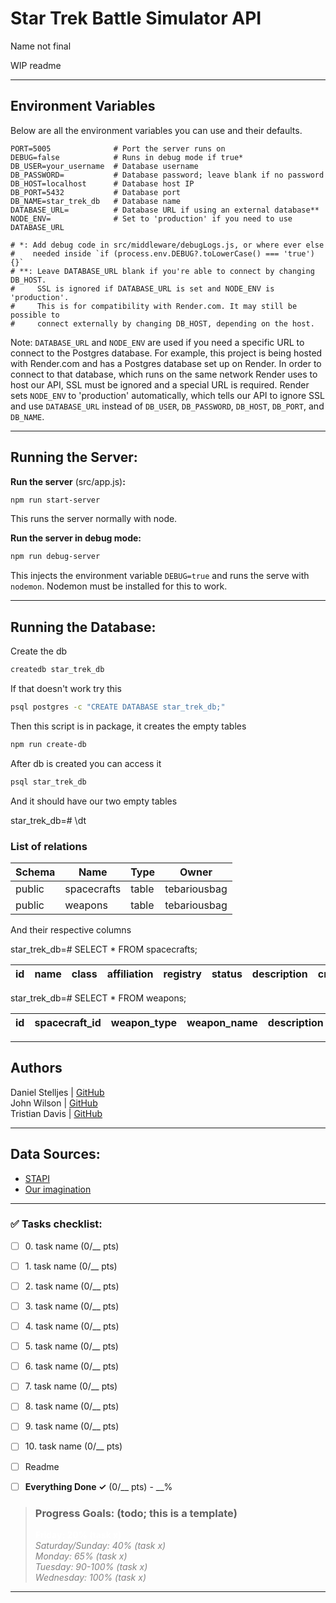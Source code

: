 # Star Trek Battle Simulator API
Name not final

WIP readme

----

## Environment Variables

Below are all the environment variables you can use and their defaults.

```dotenv
PORT=5005              # Port the server runs on
DEBUG=false            # Runs in debug mode if true*
DB_USER=your_username  # Database username
DB_PASSWORD=           # Database password; leave blank if no password
DB_HOST=localhost      # Database host IP
DB_PORT=5432           # Database port
DB_NAME=star_trek_db   # Database name
DATABASE_URL=          # Database URL if using an external database**
NODE_ENV=              # Set to 'production' if you need to use DATABASE_URL

# *: Add debug code in src/middleware/debugLogs.js, or where ever else
#    needed inside `if (process.env.DEBUG?.toLowerCase() === 'true') {}`
# **: Leave DATABASE_URL blank if you're able to connect by changing DB_HOST.
#     SSL is ignored if DATABASE_URL is set and NODE_ENV is 'production'.
#     This is for compatibility with Render.com. It may still be possible to
#     connect externally by changing DB_HOST, depending on the host.
```
Note: `DATABASE_URL` and `NODE_ENV` are used if you need a specific URL to
connect to the Postgres database. For example, this project is being hosted
with Render.com and has a Postgres database set up on Render. In order to
connect to that database, which runs on the same network Render uses to
host our API, SSL must be ignored and a special URL is required. Render sets
`NODE_ENV` to 'production' automatically, which tells our API to ignore SSL
and use `DATABASE_URL` instead of `DB_USER`, `DB_PASSWORD`, `DB_HOST`,
`DB_PORT`, and `DB_NAME`.

----

## Running the Server:

**Run the server** (src/app.js)**:**
```bash
npm run start-server
```
This runs the server normally with node.

**Run the server in debug mode:**
```bash
npm run debug-server
```
This injects the environment variable `DEBUG=true` and runs the serve with `nodemon`.
Nodemon must be installed for this to work.

----

## Running the Database:

Create the db
```bash
createdb star_trek_db
```
If that doesn't work try this
```bash
psql postgres -c "CREATE DATABASE star_trek_db;"
```

Then this script is in package, it creates the empty tables
```bash
npm run create-db
```

After db is created you can access it
```bash
psql star_trek_db
```

And it should have our two empty tables

star_trek_db=# \dt

### List of relations
| Schema | Name        | Type  | Owner        |
|--------|-------------|-------|--------------|
| public | spacecrafts | table | tebariousbag |
| public | weapons     | table | tebariousbag |

And their respective columns

star_trek_db=# SELECT * FROM spacecrafts;

| id | name | class | affiliation | registry | status | description | created_at | updated_at |
|----|------|-------|-------------|----------|--------|-------------|------------|------------|

star_trek_db=# SELECT * FROM weapons;

| id | spacecraft_id | weapon_type | weapon_name | description | affiliation | era | created_at | updated_at |
|----|---------------|-------------|-------------|-------------|-------------|-----|------------|------------|

----

## Authors

Daniel Stelljes | [GitHub](https://github.com/Zytronium)  
John Wilson     | [GitHub](https://github.com/Paintballskaguy)  
Tristian Davis  | [GitHub](https://github.com/TebariousBag)

----

## Data Sources:

- [STAPI](https://stapi.co/)
- [Our imagination](https://www.youtube.com/watch?v=dQw4w9WgXcQ)

----

### ✅ Tasks checklist:
- [ ] ​0. task name (0/__ pts)
- [ ] ​1. task name (0/__ pts)
- [ ] ​2. task name (0/__ pts)
- [ ] ​3. task name (0/__ pts)
- [ ] ​4. task name (0/__ pts)
- [ ] ​5. task name (0/__ pts)
- [ ] ​6. task name (0/__ pts)
- [ ] ​7. task name (0/__ pts)
- [ ] ​8. task name (0/__ pts)
- [ ] ​9. task name (0/__ pts)
- [ ] ​10. task name (0/__ pts)


- [ ] Readme
- [ ] **Everything Done ✓** (0/__ pts) - __%

>### Progress Goals:  (todo; this is a template)  
><strong style="color: white">Friday: 20% (task x)</strong>  
<em style="color: gray">Saturday/Sunday: 40% (task x)</em>  
<em style="color: gray">Monday: 65% (task x)</em>  
<em style="color: gray">Tuesday: 90-100% (task x)</em>  
<em style="color: gray">Wednesday: 100% (task x)</em>  

----
